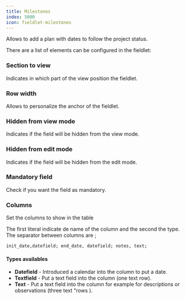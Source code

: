 ```yaml
---
title: Milestones
index: 5000
icon: fieldlet-milestones
---
```


Allows to add a plan with dates to follow the project status.

There are a list of elements can be configured in the fieldlet:

### Section to view

Indicates in which part of the view position the fieldlet.

### Row width

Allows to personalize the anchor of the fieldlet.

### Hidden from view mode

Indicates if the field will be hidden from the view mode.

### Hidden from edit mode

Indicates if the field will be hidden from the edit mode.

### Mandatory field

Check if you want the field as mandatory.

### Columns

Set the columns to show in the table

The first literal indicate de name of the column and the second the type. The separator between columns are ;

    init_date,datefield; end_date, datefield; notes, text;


#### Types availables

- **Datefield** - Introduced a calendar into the column to put a date.
- **Textfield** - Put a text field into the column (one text row).
- **Text** - Put a text field into the column for example for descriptions or observations (three text "rows ).





